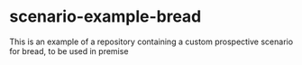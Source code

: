 # scenario-example-bread
This is an example of a repository containing a custom prospective scenario for bread, to be used in premise

